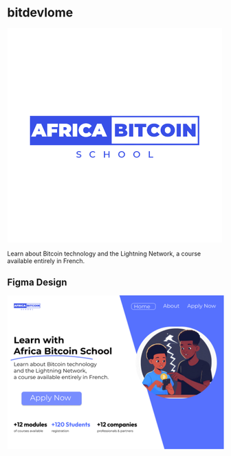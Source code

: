 # bitdevlome

![logo](/assets/img/logo.png)

Learn about Bitcoin technology and the Lightning Network, a course available entirely in French.

## Figma Design

![Landing page figma](./assets/img/landing_figma.png)

